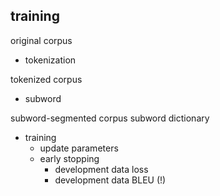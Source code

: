 ## training

original corpus

- tokenization

tokenized corpus

- subword

subword-segmented corpus
subword dictionary

- training
    - update parameters
    - early stopping
        - development data loss
        - development data BLEU (!)


